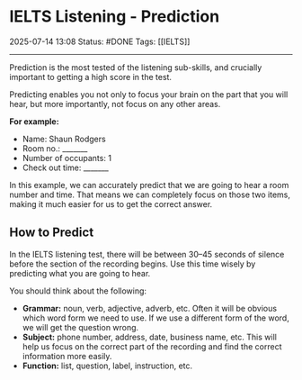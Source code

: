 # IELTS Listening - Prediction

2025-07-14 13:08
Status: #DONE 
Tags: [[IELTS]]

---
Prediction is the most tested of the listening sub-skills, and crucially important to getting a high score in the test.

Predicting enables you not only to focus your brain on the part that you will hear, but more importantly, not focus on any other areas.

**For example:**

- Name: Shaun Rodgers  
- Room no.: _______  
- Number of occupants: 1  
- Check out time: _______

In this example, we can accurately predict that we are going to hear a room number and time. That means we can completely focus on those two items, making it much easier for us to get the correct answer.

## How to Predict

In the IELTS listening test, there will be between 30–45 seconds of silence before the section of the recording begins. Use this time wisely by predicting what you are going to hear.

You should think about the following:

- **Grammar:** noun, verb, adjective, adverb, etc. Often it will be obvious which word form we need to use. If we use a different form of the word, we will get the question wrong.
- **Subject:** phone number, address, date, business name, etc. This will help us focus on the correct part of the recording and find the correct information more easily.
- **Function:** list, question, label, instruction, etc.